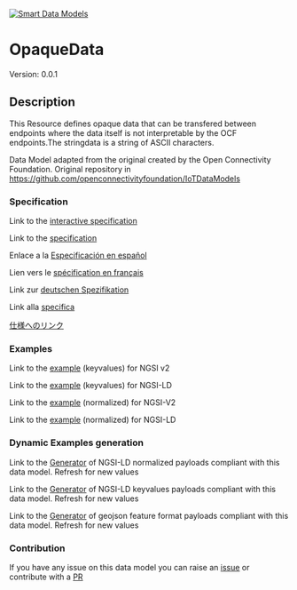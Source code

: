 [![Smart Data Models](https://smartdatamodels.org/wp-content/uploads/2022/01/SmartDataModels_logo.png "Logo")](https://smartdatamodels.org)
# OpaqueData
Version: 0.0.1

## Description 

This Resource defines opaque data that can be transfered between endpoints where the data itself is not interpretable by the OCF endpoints.The stringdata is a string of ASCII characters.

Data Model adapted from the original created by the Open Connectivity Foundation. Original repository in https://github.com/openconnectivityfoundation/IoTDataModels
### Specification

Link to the [interactive specification](https://swagger.lab.fiware.org/?url=https://smart-data-models.github.io/dataModel.OCF/OpaqueData/swagger.yaml)

Link to the [specification](https://github.com/smart-data-models/dataModel.OCF/blob/master/OpaqueData/doc/spec.md)

Enlace a la [Especificación en español](https://github.com/smart-data-models/dataModel.OCF/blob/master/OpaqueData/doc/spec_ES.md)

Lien vers le [spécification en français](https://github.com/smart-data-models/dataModel.OCF/blob/master/OpaqueData/doc/spec_FR.md)

Link zur [deutschen Spezifikation](https://github.com/smart-data-models/dataModel.OCF/blob/master/OpaqueData/doc/spec_DE.md)

Link alla [specifica](https://github.com/smart-data-models/dataModel.OCF/blob/master/OpaqueData/doc/spec_IT.md)

[仕様へのリンク](https://github.com/smart-data-models/dataModel.OCF/blob/master/OpaqueData/doc/spec_JA.md)
### Examples

Link to the [example](https://smart-data-models.github.io/dataModel.OCF/OpaqueData/examples/example.json) (keyvalues) for NGSI v2

Link to the [example](https://smart-data-models.github.io/dataModel.OCF/OpaqueData/examples/example.jsonld) (keyvalues) for NGSI-LD

Link to the [example](https://smart-data-models.github.io/dataModel.OCF/OpaqueData/examples/example-normalized.json) (normalized) for NGSI-V2

Link to the [example](https://smart-data-models.github.io/dataModel.OCF/OpaqueData/examples/example-normalized.jsonld) (normalized) for NGSI-LD
### Dynamic Examples generation

Link to the [Generator](https://smartdatamodels.org/extra/ngsi-ld_generator.php?schemaUrl=https://raw.githubusercontent.com/smart-data-models/dataModel.OCF/master/OpaqueData/schema.json&email=info@smartdatamodels.org) of NGSI-LD normalized payloads compliant with this data model. Refresh for new values

Link to the [Generator](https://smartdatamodels.org/extra/ngsi-ld_generator_keyvalues.php?schemaUrl=https://raw.githubusercontent.com/smart-data-models/dataModel.OCF/master/OpaqueData/schema.json&email=info@smartdatamodels.org) of NGSI-LD keyvalues payloads compliant with this data model. Refresh for new values

Link to the [Generator](https://smartdatamodels.org/extra/geojson_features_generator.php?schemaUrl=https://raw.githubusercontent.com/smart-data-models/dataModel.OCF/master/OpaqueData/schema.json&email=info@smartdatamodels.org) of geojson feature format payloads compliant with this data model. Refresh for new values
### Contribution

 If you have any issue on this data model you can raise an [issue](https://github.com/smart-data-models/dataModel.OCF/issues)  or contribute with a [PR](https://github.com/smart-data-models/dataModel.OCF/pulls)